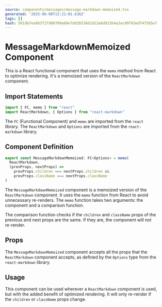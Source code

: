 ```yaml
---
source: components/messages/message-markdown-memoized.tsx
generated: '2025-06-08T13:21:01.636Z'
tags: []
hash: 501db7ea9b3f2fd00789a09e7dd3b536d1d22e6d915b4a3ac99783ed747565e7
---
```

# MessageMarkdownMemoized Component

This is a React functional component that uses the `memo` method from React to optimize rendering. It's a memoized version of the `ReactMarkdown` component.

## Import Statements

```jsx
import { FC, memo } from "react"
import ReactMarkdown, { Options } from "react-markdown"
```

The `FC` (Functional Component) and `memo` are imported from the `react` library. The `ReactMarkdown` and `Options` are imported from the `react-markdown` library.

## Component Definition

```jsx
export const MessageMarkdownMemoized: FC<Options> = memo(
  ReactMarkdown,
  (prevProps, nextProps) =>
    prevProps.children === nextProps.children &&
    prevProps.className === nextProps.className
)
```

The `MessageMarkdownMemoized` component is a memoized version of the `ReactMarkdown` component. It uses the `memo` function from React to avoid unnecessary re-renders. The `memo` function takes two arguments: the component and a comparison function.

The comparison function checks if the `children` and `className` props of the previous and next props are the same. If they are, the component will not re-render.

## Props

The `MessageMarkdownMemoized` component accepts all the props that the `ReactMarkdown` component accepts, as defined by the `Options` type from the `react-markdown` library.

## Usage

This component can be used wherever a `ReactMarkdown` component is used, but with the added benefit of optimized rendering. It will only re-render if the `children` or `className` props change.
